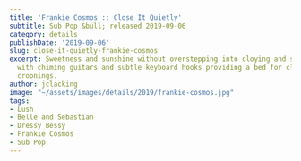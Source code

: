 ```yaml
---
title: 'Frankie Cosmos :: Close It Quietly'
subtitle: Sub Pop &bull; released 2019-09-06
category: details
publishDate: '2019-09-06'
slug: close-it-quietly-frankie-cosmos
excerpt: Sweetness and sunshine without overstepping into cloying and saccharine,
  with chiming guitars and subtle keyboard hooks providing a bed for clear female
  croonings.
author: jclacking
image: "~/assets/images/details/2019/frankie-cosmos.jpg"
tags:
- Lush
- Belle and Sebastian
- Dressy Bessy
- Frankie Cosmos
- Sub Pop
---
```


